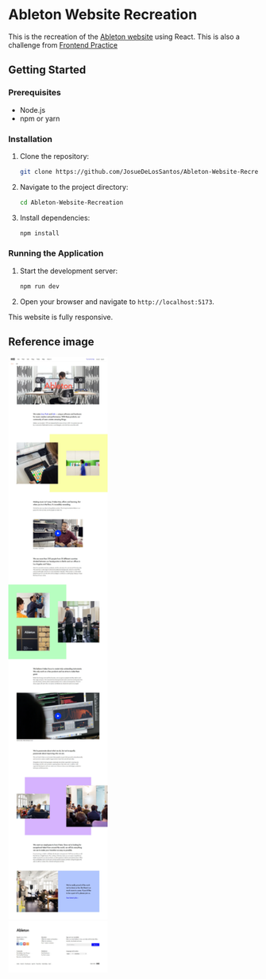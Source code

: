 # Ableton Website Recreation

This is the recreation of the [Ableton website](https://www.ableton.com/en/) using React. This is also a challenge from [Frontend Practice](https://www.frontendpractice.com/)

## Getting Started

### Prerequisites

-   Node.js
-   npm or yarn

### Installation

1. Clone the repository:
    ```bash
    git clone https://github.com/JosueDeLosSantos/Ableton-Website-Recreation.git
    ```
2. Navigate to the project directory:
    ```bash
    cd Ableton-Website-Recreation
    ```
3. Install dependencies:
    ```bash
    npm install
    ```

### Running the Application

1. Start the development server:
    ```bash
    npm run dev
    ```
2. Open your browser and navigate to `http://localhost:5173`.

This website is fully responsive.

## Reference image

<img width="200" src="./public/C1-Ableton.webp">
